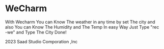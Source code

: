 # WeCharm
With Wecharm You can Know The weather in any time by set The city 
and also You can Know The Humidity and The Temp In easy Way
Just Type "rec -we"
and Type The City
Done!

2023 Saad Studio Comporation ,Inc
